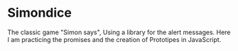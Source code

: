 # Simondice

The classic game "Simon says", Using a library for the alert messages.
Here I am practicing the promises and the creation of Prototipes in JavaScript.
